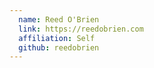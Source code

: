 ```yaml
---
  name: Reed O'Brien
  link: https://reedobrien.com
  affiliation: Self
  github: reedobrien
---
```

